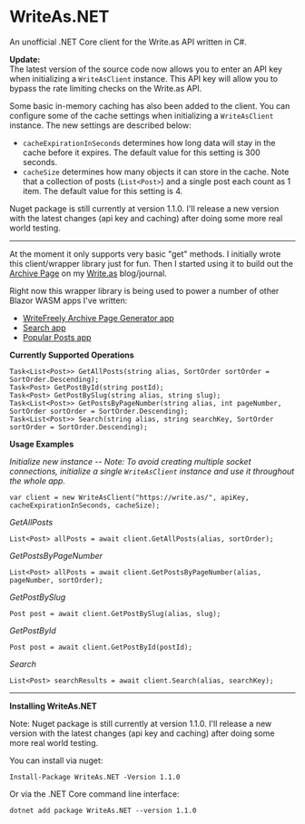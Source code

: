 # WriteAs.NET
An unofficial .NET Core client for the Write.as API written in C#.

**Update:**  
The latest version of the source code now allows you to enter an API key when initializing a `WriteAsClient` instance. This API key will allow you to bypass the rate limiting checks on the Write.as API.

Some basic in-memory caching has also been added to the client. You can configure some of the cache settings when initializing a `WriteAsClient` instance. The new settings are described below:
- `cacheExpirationInSeconds` determines how long data will stay in the cache before it expires. The default value for this setting is 300 seconds.
- `cacheSize` determines how many objects it can store in the cache. Note that a collection of posts (`List<Post>`) and a single post each count as 1 item. The default value for this setting is 4.

Nuget package is still currently at version 1.1.0. I'll release a new version with the latest changes (api key and caching) after doing some more real world testing.

---

At the moment it only supports very basic "get" methods. I initially wrote this client/wrapper library just for fun. Then I started using it to build out the [Archive Page](https://journal.dinobansigan.com/archive) on my [Write.as](https://write.as/) blog/journal.

Right now this wrapper library is being used to power a number of other Blazor WASM apps I've written:
- [WriteFreely Archive Page Generator app](https://wf-archive.dinobansigan.com/)
- [Search app](https://searchjournal.dinobansigan.com/)
- [Popular Posts app](https://popularposts.dinobansigan.com/?alias=dino)

**Currently Supported Operations**

```
Task<List<Post>> GetAllPosts(string alias, SortOrder sortOrder = SortOrder.Descending);
Task<Post> GetPostById(string postId);
Task<Post> GetPostBySlug(string alias, string slug);
Task<List<Post>> GetPostsByPageNumber(string alias, int pageNumber, SortOrder sortOrder = SortOrder.Descending);
Task<List<Post>> Search(string alias, string searchKey, SortOrder sortOrder = SortOrder.Descending);
```

**Usage Examples**  

*Initialize new instance -- Note: To avoid creating multiple socket connections, initialize a single `WriteAsClient` instance and use it throughout the whole app.*
```
var client = new WriteAsClient("https://write.as/", apiKey, cacheExpirationInSeconds, cacheSize);
```

*GetAllPosts*
```
List<Post> allPosts = await client.GetAllPosts(alias, sortOrder);
```

*GetPostsByPageNumber*
```
List<Post> allPosts = await client.GetPostsByPageNumber(alias, pageNumber, sortOrder);
```

*GetPostBySlug*
```
Post post = await client.GetPostBySlug(alias, slug);
```

*GetPostById*
```
Post post = await client.GetPostById(postId);
```

*Search*
```
List<Post> searchResults = await client.Search(alias, searchKey);
```

---
  
**Installing WriteAs.NET**

Note: Nuget package is still currently at version 1.1.0. I'll release a new version with the latest changes (api key and caching) after doing some more real world testing.

You can install via nuget:  

`Install-Package WriteAs.NET -Version 1.1.0`

Or via the .NET Core command line interface:  

`dotnet add package WriteAs.NET --version 1.1.0`


